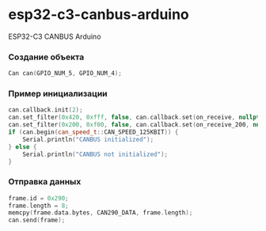 # esp32-c3-canbus-arduino
ESP32-C3 CANBUS Arduino



### Создание объекта

```c++
Can can(GPIO_NUM_5, GPIO_NUM_4);
```



### Пример инициализации

```c++
can.callback.init(2);
can.set_filter(0x420, 0xfff, false, can.callback.set(on_receive, nullptr, true));
can.set_filter(0x200, 0xf00, false, can.callback.set(on_receive_200, nullptr, true));
if (can.begin(can_speed_t::CAN_SPEED_125KBIT)) {
    Serial.println("CANBUS initialized");
} else {
    Serial.println("CANBUS not initialized");
}
```



### Отправка данных

```c++
frame.id = 0x290;
frame.length = 8;
memcpy(frame.data.bytes, CAN290_DATA, frame.length);
can.send(frame);
```
